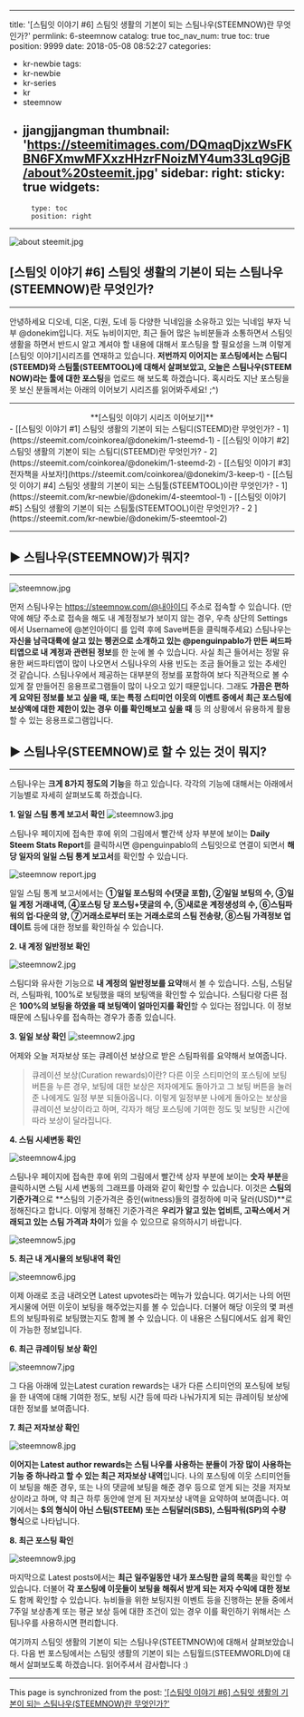 
---
title: '[스팀잇 이야기 #6] 스팀잇 생활의 기본이 되는 스팀나우(STEEMNOW)란 무엇인가?'
permlink: 6-steemnow
catalog: true
toc_nav_num: true
toc: true
position: 9999
date: 2018-05-08 08:52:27
categories:
- kr-newbie
tags:
- kr-newbie
- kr-series
- kr
- steemnow
- jjangjjangman
thumbnail: 'https://steemitimages.com/DQmaqDjxzWsFKBN6FXmwMFXxzHHzrFNoizMY4um33Lq9GjB/about%20steemit.jpg'
sidebar:
    right:
        sticky: true
widgets:
    -
        type: toc
        position: right
---


![about steemit.jpg](https://steemitimages.com/DQmaqDjxzWsFKBN6FXmwMFXxzHHzrFNoizMY4um33Lq9GjB/about%20steemit.jpg)

## [스팀잇 이야기 #6] 스팀잇 생활의 기본이 되는 스팀나우(STEEMNOW)란 무엇인가?
***

안녕하세요 디오네, 디온, 디원, 도네 등 다양한 닉네임을 소유하고 있는 닉네임 부자 닉부 @donekim입니다. 저도 뉴비이지만, 최근 들어 많은 뉴비분들과 소통하면서 스팀잇 생활을 하면서 반드시 알고 계셔야 할 내용에 대해서 포스팅을 할 필요성을 느껴 이렇게 [스팀잇 이야기]시리즈를 연재하고 있습니다. **저번까지 이어지는 포스팅에서는 스팀디(STEEMD)와 스팀툴(STEEMTOOL)에 대해서 살펴보았고, 오늘은 스팀나우(STEEM NOW)라는 툴에 대한 포스팅**을 업로드 해 보도록 하겠습니다. 혹시라도 지난 포스팅을 못 보신 분들께서는 아래의 이어보기 시리즈를 읽어봐주세요! ;^)

***


<center> **[스팀잇 이야기 시리즈 이어보기]** </center>
- [[스팀잇 이야기 #1] 스팀잇 생활의 기본이 되는 스팀디(STEEMD)란 무엇인가? - 1](https://steemit.com/coinkorea/@donekim/1-steemd-1)
- [[스팀잇 이야기 #2] 스팀잇 생활의 기본이 되는 스팀디(STEEMD)란 무엇인가? - 2](https://steemit.com/coinkorea/@donekim/1-steemd-2)
- [[스팀잇 이야기 #3] <KEEP!T 블록체인 상식사전> 전자책을 사보자!](https://steemit.com/coinkorea/@donekim/3-keep-t)
- [[스팀잇 이야기 #4] 스팀잇 생활의 기본이 되는 스팀툴(STEEMTOOL)이란 무엇인가? - 1](https://steemit.com/kr-newbie/@donekim/4-steemtool-1)
- [[스팀잇 이야기 #5] 스팀잇 생활의 기본이 되는 스팀툴(STEEMTOOL)이란 무엇인가? - 2
](https://steemit.com/kr-newbie/@donekim/5-steemtool-2)

***


## ▶ 스팀나우(STEEMNOW)가 뭐지?
***

![steemnow.jpg](https://steemitimages.com/DQmVuAvn8TWBWtpPKB5ofedN6gw94harW9Jzm9dBiaSgt42/steemnow.jpg)

먼저 스팀나우는 https://steemnow.com/@내아이디 주소로 접속할 수 있습니다. (만약에 해당 주소로 접속을 해도 내 계정정보가 보이지 않는 경우, 우측 상단의 Settings에서 Username에 @본인아이디 를 입력 후에 Save버튼을 클릭해주세요) 스팀나우는 **자신을 남극대륙에 살고 있는 펭귄으로 소개하고 있는 @penguinpablo가 만든 써드파티앱으로 내 계정과 관련된 정보**를 한 눈에 볼 수 있습니다. 사실 최근 들어서는 정말 유용한 써드파티앱이 많이 나오면서 스팀나우의 사용 빈도는 조금 들어들고 있는 추세인 것 같습니다. 스팀나우에서 제공하는 대부분의 정보를 포함하여 보다 직관적으로 볼 수 있게 잘 만들어진 응용프로그램들이 많이 나오고 있기 때문입니다. 그래도 **가끔은 편하게 요약된 정보를 보고 싶을 때, 또는 특정 스티미언 이웃의 이벤트 중에서 최근 포스팅에 보상액에 대한 제한이 있는 경우 이를 확인해보고 싶을 때** 등 의 상황에서 유용하게 활용할 수 있는 응용프로그램입니다.

## ▶ 스팀나우(STEEMNOW)로 할 수 있는 것이 뭐지?
***

스팀나우는 **크게 8가지 정도의 기능**을 하고 있습니다. 각각의 기능에 대해서는 아래에서 기능별로 자세히 살펴보도록 하겠습니다.


**1. 일일 스팀 통계 보고서 확인**
![steemnow3.jpg](https://steemitimages.com/DQmWPxN6QQnvX5DZ3JYDKTTMDA9e2Shfg1LFi1cLxY4Be2k/steemnow3.jpg)

스팀나우 페이지에 접속한 후에 위의 그림에서 빨간색 상자 부분에 보이는 **Daily Steem Stats Report**를 클릭하시면 @penguinpablo의 스팀잇으로 연결이 되면서 **해당 일자의 일일 스팀 통계 보고서**를 확인할 수 있습니다. 

![steemnow report.jpg](https://steemitimages.com/DQmaVxY6oFS2hsw3Zp2RnXCPAUGsnZ33TZUvEPVe4fwvttc/steemnow%20report.jpg)

일일 스팀 통계 보고서에서는 **①일일 포스팅의 수(댓글 포함), ②일일 보팅의 수, ③일일 계정 거래내역, ④포스팅 당 포스팅+댓글의 수, ⑤새로운 계정생성의 수, ⑥스팀파워의 업·다운의 양, ⑦거래소로부터 또는 거래소로의 스팀 전송량, ⑧스팀 가격정보 업데이트** 등에 대한 정보를 확인하실 수 있습니다.


**2. 내 계정 일반정보 확인**

![steemnow2.jpg](https://steemitimages.com/DQmTAE84kuwtcESjscMfguXhPJn5PQ3zyPeNMYizTPbwCHg/steemnow2.jpg)

스팀디와 유사한 기능으로 **내 계정의 일반정보를 요약**해서 볼 수 있습니다. 스팀, 스팀달러, 스팀파워, 100%로 보팅했을 때의 보팅액을 확인할 수 있습니다. 스팀디랑 다른 점은 **100%의 보팅을 하였을 때 보팅액이 얼마인지를 확인**할 수 있다는 점입니다. 이 정보 때문에 스팀나우를 접속하는 경우가 종종 있습니다.


**3. 일일 보상 확인**
![steemnow2.jpg](https://steemitimages.com/DQmTAE84kuwtcESjscMfguXhPJn5PQ3zyPeNMYizTPbwCHg/steemnow2.jpg)

어제와 오늘 저자보상 또는 큐레이션 보상으로 받은 스팀파워를 요약해서 보여줍니다.
> 큐레이션 보상(Curation rewards)이란?
다른 이웃 스티미언의 포스팅에 보팅 버튼을 누른 경우, 보팅에 대한 보상은 저자에게도 돌아가고 그 보팅 버튼을 눌러 준 나에게도 일정 부분 되돌아옵니다. 이렇게 일정부분 나에게 돌아오는 보상을 큐레이션 보상이라고 하며, 각자가 해당 포스팅에 기여한 정도 및 보팅한 시간에 따라 보상이 달라집니다. 


**4. 스팀 시세변동 확인**

![steemnow4.jpg](https://steemitimages.com/DQmcxJmEUHJ7x7WwuZqwbKKoiTM8dSZRLJ72uZR9PiQHf9z/steemnow4.jpg)

스팀나우 페이지에 접속한 후에 위의 그림에서 빨간색 상자 부분에 보이는 **숫자 부분**을 클릭하시면 스팀 시세 변동의 그래프를 아래와 같이 확인할 수 있습니다. 이것은 **스팀의 기준가격**으로 **스팀의 기준가격은 증인(witness)들의 결정하에 미국 달러(USD)**로 정해진다고 합니다. 이렇게 정해진 기준가격은 **우리가 알고 있는 업비트, 고팍스에서 거래되고 있는 스팀 가격과 차이**가 있을 수 있으므로 유의하시기 바랍니다.


![steemnow5.jpg](https://steemitimages.com/DQmdpc5ZAigp7715oSgjQEcnrNCGMdfm2tXKTdgvy2QsEET/steemnow5.jpg)

**5. 최근 내 게시물의 보팅내역 확인**

![steemnow6.jpg](https://steemitimages.com/DQmY7pUG5QsuEQ8ciW5m2xCiruz8YzZtGUfmBu5RpjbGHfe/steemnow6.jpg)

이제 아래로 조금 내려오면 Latest upvotes라는 메뉴가 있습니다. 여기서는 나의 어떤 게시물에 어떤 이웃이 보팅을 해주었는지를 볼 수 있습니다. 더불어 해당 이웃의 몇 퍼센트의 보팅파워로 보팅했는지도 함께 볼 수 있습니다. 이 내용은 스팀디에서도 쉽게 확인이 가능한 정보입니다.


**6. 최근 큐레이팅 보상 확인**

![steemnow7.jpg](https://steemitimages.com/DQmYPKm23aC87WiAYKFNAaex849gEmcQEMu52YFmTk5oz2S/steemnow7.jpg)

그 다음 아래에 있는Latest curation rewards는 내가 다른 스티미언의 포스팅에 보팅을 한 내역에 대해 기여한 정도, 보팅 시간 등에 따라 나눠가지게 되는 큐레이팅 보상에 대한 정보를 보여줍니다.


**7. 최근 저자보상 확인**

![steemnow8.jpg](https://steemitimages.com/DQme9g4JEK5kq2rNCHHHXZcPwLSfSo8YhnKWRRfWfHi5dWG/steemnow8.jpg)

**이어지는 Latest author rewards는 스팀 나우를 사용하는 분들이 가장 많이 사용하는 기능 중 하나라고 할 수 있는 최근 저자보상 내역**입니다. 나의 포스팅에 이웃 스티미언들이 보팅을 해준 경우, 또는 나의 댓글에 보팅을 해준 경우 등으로 얻게 되는 것을 저자보상이라고 하며, 약 최근 하루 동안에 얻게 된 저자보상 내역을 요약하여 보여줍니다. 여기에서는 **$의 형식이 아닌 스팀(STEEM) 또는 스팀달러(SBS), 스팀파워(SP)의 수량 형식**으로 나타납니다.



**8. 최근 포스팅 확인**

![steemnow9.jpg](https://steemitimages.com/DQmaEg4VPeJbUGbkMqpB5h3nxrLVT9fLtuCbhTmBdu6yNuf/steemnow9.jpg)

마지막으로 Latest posts에서는 **최근 일주일동안 내가 포스팅한 글의 목록**을 확인할 수 있습니다. 더불어 **각 포스팅에 이웃들이 보팅을 해줘서 받게 되는 저자 수익에 대한 정보**도 함께 확인할 수 있습니다. 뉴비들을 위한 보팅지원 이벤트 등을 진행하는 분들 중에서 7주일 보상총계 또는 평균 보상 등에 대한 조건이 있는 경우 이를 확인하기 위해서는 스팀나우를 사용하시면 편리합니다.

여기까지 스팀잇 생활의 기본이 되는 스팀나우(STEETMNOW)에 대해서 살펴보았습니다. 다음 번 포스팅에서는 스팀잇 생활의 기본이 되는 스팀월드(STEEMWORLD)에 대해서 살펴보도록 하겠습니다. 읽어주셔서 감사합니다 :)

- - -

This page is synchronized from the post: ['[스팀잇 이야기 #6] 스팀잇 생활의 기본이 되는 스팀나우(STEEMNOW)란 무엇인가?'](https://steemit.com/@donekim/6-steemnow)
